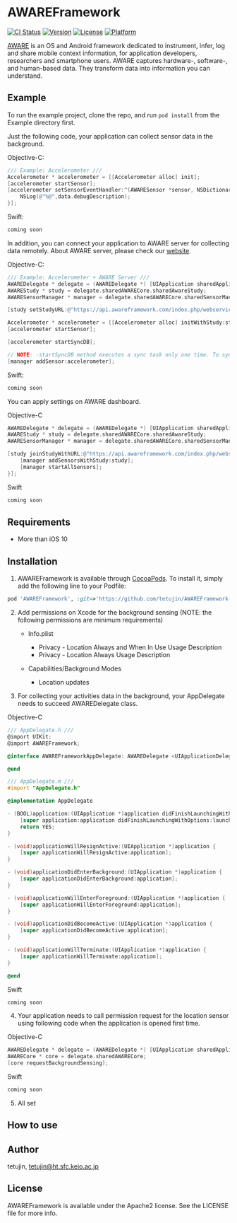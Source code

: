 # AWAREFramework

[![CI Status](http://img.shields.io/travis/tetujin/AWAREFramework.svg?style=flat)](https://travis-ci.org/tetujin/AWAREFramework)
[![Version](https://img.shields.io/cocoapods/v/AWAREFramework.svg?style=flat)](http://cocoapods.org/pods/AWAREFramework)
[![License](https://img.shields.io/cocoapods/l/AWAREFramework.svg?style=flat)](http://cocoapods.org/pods/AWAREFramework)
[![Platform](https://img.shields.io/cocoapods/p/AWAREFramework.svg?style=flat)](http://cocoapods.org/pods/AWAREFramework)

[AWARE](http://www.awareframework.com/) is an OS and Android framework dedicated to instrument, infer, log and share mobile context information, for application developers, researchers and smartphone users. AWARE captures hardware-, software-, and human-based data. They transform data into information you can understand.

## Example

To run the example project, clone the repo, and run `pod install` from the Example directory first.


Just the following code, your application can collect sensor data in the background.

Objective-C:
```objective-c
/// Example: Accelerometer ///
Accelerometer * accelerometer = [[Accelerometer alloc] init];
[accelerometer startSensor];
[accelerometer setSensorEventHandler:^(AWARESensor *sensor, NSDictionary *data) {
    NSLog(@"%@",data.debugDescription);
}];
```

Swift:
```swift
coming soon
```

In addition, you can connect your application to AWARE server for collecting data remotely. About AWARE server, please check our [website](http://www.awareframework.com/).

Objective-C:
```objective-c
/// Example: Accelerometer + AWARE Server ///
AWAREDelegate * delegate = (AWAREDelegate *) [UIApplication sharedApplication].delegate;
AWAREStudy * study = delegate.sharedAWARECore.sharedAwareStudy;
AWARESensorManager * manager = delegate.sharedAWARECore.sharedSensorManager;

[study setStudyURL:@"https://api.awareframework.com/index.php/webservice/index/STUDY_ID/PASS"];

Accelerometer * accelerometer = [[Accelerometer alloc] initWithStudy:study];
[accelerometer startSensor];

[accelerometer startSyncDB]; 

// NOTE: -startSyncDB method executes a sync task only one time. To syncing continuously, you need to add the sensor to AWARESensorManager or call the method yourself using NSTimer.
[manager addSensor:accelerometer];
```

Swift:
```swift
coming soon
```

You can apply settings on AWARE dashboard.

Objective-C
```objective-c
AWAREDelegate * delegate = (AWAREDelegate *) [UIApplication sharedApplication].delegate;
AWAREStudy * study = delegate.sharedAWARECore.sharedAwareStudy;
AWARESensorManager * manager = delegate.sharedAWARECore.sharedSensorManager;

[study joinStudyWithURL:@"https://api.awareframework.com/index.php/webservice/index/STUDY_ID/PASS" completion:^(NSArray *result, AwareStudyState state, NSError * _Nullable error) {
    [manager addSensorsWithStudy:study];
    [manager startAllSensors];
}];

```

Swift
```swift
coming soon
```


## Requirements
* More than iOS 10

## Installation

1. AWAREFramework is available through [CocoaPods](http://cocoapods.org). To install it, simply add the following line to your Podfile:

```ruby
pod 'AWAREFramework', :git=>'https://github.com/tetujin/AWAREFramework-iOS.git'
```

2. Add permissions on Xcode for the background sensing (NOTE: the following permissions are minimum requirements)

    * Info.plist
        * Privacy - Location Always and When In Use Usage Description
       * Privacy - Location Always Usage Description

    * Capabilities/Background Modes
       * Location updates

3. For collecting your activities data in the background, your AppDelegate needs to succeed AWAREDelegate class.

Objective-C
```objective-c
/// AppDelegate.h ///
@import UIKit;
@import AWAREFramework;

@interface AWAREFrameworkAppDelegate: AWAREDelegate <UIApplicationDelegate>

@end
```
```objective-c
/// AppDelegate.m ///
#import "AppDelegate.h"

@implementation AppDelegate

- (BOOL)application:(UIApplication *)application didFinishLaunchingWithOptions:(NSDictionary *)launchOptions {
    [super application:application didFinishLaunchingWithOptions:launchOptions];
    return YES;
}

- (void)applicationWillResignActive:(UIApplication *)application {
    [super applicationWillResignActive:application];
}

- (void)applicationDidEnterBackground:(UIApplication *)application {
    [super applicationDidEnterBackground:application];
}

- (void)applicationWillEnterForeground:(UIApplication *)application {
    [super applicationWillEnterForeground:application];
}

- (void)applicationDidBecomeActive:(UIApplication *)application {
    [super applicationDidBecomeActive:application];
}

- (void)applicationWillTerminate:(UIApplication *)application {
    [super applicationWillTerminate:application];
}

@end
```

Swift
```swift
coming soon
```

4. Your application needs to call permission request for the location sensor using following code when the application is opened first time. 

Objective-C
```objective-c
AWAREDelegate * delegate = (AWAREDelegate *) [UIApplication sharedApplication].delegate;
AWARECore * core = delegate.sharedAWARECore;
[core requestBackgroundSensing];
```
    
Swift    
```swift
coming soon
```

5. All set

## How to use


## Author

tetujin, tetujin@ht.sfc.keio.ac.jp

## License

AWAREFramework is available under the Apache2 license. See the LICENSE file for more info.
